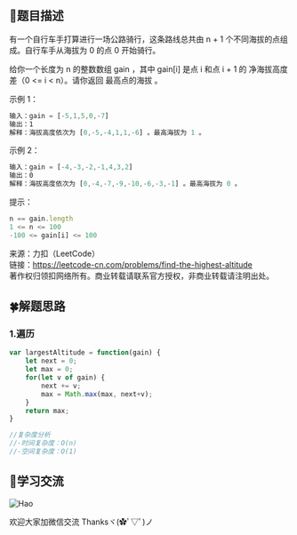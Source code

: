 ## :rainbow:题目描述

有一个自行车手打算进行一场公路骑行，这条路线总共由 n + 1 个不同海拔的点组成。自行车手从海拔为 0 的点 0 开始骑行。

给你一个长度为 n 的整数数组 gain ，其中 gain[i] 是点 i 和点 i + 1 的 净海拔高度差（0 <= i < n）。请你返回 最高点的海拔 。


示例 1：
```javascript
输入：gain = [-5,1,5,0,-7]
输出：1
解释：海拔高度依次为 [0,-5,-4,1,1,-6] 。最高海拔为 1 。
```

示例 2：
```javascript
输入：gain = [-4,-3,-2,-1,4,3,2]
输出：0
解释：海拔高度依次为 [0,-4,-7,-9,-10,-6,-3,-1] 。最高海拔为 0 。
```

提示：
```javascript
n == gain.length
1 <= n <= 100
-100 <= gain[i] <= 100
```


来源：力扣（LeetCode）  
链接：https://leetcode-cn.com/problems/find-the-highest-altitude  
著作权归领扣网络所有。商业转载请联系官方授权，非商业转载请注明出处。  


## :four_leaf_clover:解题思路

### 1.遍历
```javascript
var largestAltitude = function(gain) {
    let next = 0;
    let max = 0;
    for(let v of gain) {
        next += v;
        max = Math.max(max, next+v);
    }
    return max;
}

//复杂度分析
//-时间复杂度：O(n)
//-空间复杂度：O(1)
```


## :gift_heart:学习交流

![Hao](https://haoer.oss-cn-hangzhou.aliyuncs.com/hao.jpg)

欢迎大家加微信交流 Thanksヾ(✿ﾟ▽ﾟ)ノ
  
  